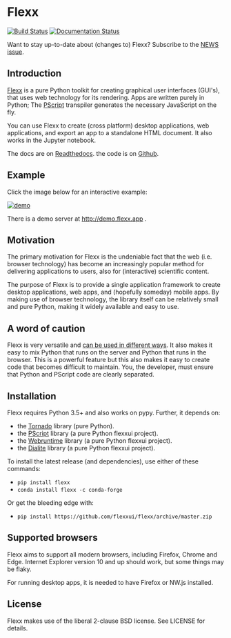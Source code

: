 Flexx
=====

[![Build Status](https://travis-ci.org/flexxui/flexx.svg)](https://travis-ci.org/flexxui/flexx)
[![Documentation Status](https://readthedocs.org/projects/flexx/badge/?version=latest)](https://flexx.readthedocs.org)

Want to stay up-to-date about (changes to) Flexx? Subscribe to the [NEWS issue](https://github.com/flexxui/flexx/issues/477).


Introduction
------------

[Flexx](https://flexx.readthedocs.io) is a pure Python toolkit for
creating graphical user interfaces (GUI's), that uses web technology
for its rendering. Apps are written purely in Python; The
[PScript](https://pscript.readthedocs.io) transpiler generates the
necessary JavaScript on the fly.

You can use Flexx to create (cross platform) desktop applications, web
applications, and export an app to a standalone HTML document. It also
works in the Jupyter notebook.

The docs are on [Readthedocs](http://flexx.readthedocs.io).
the code is on [Github](http://github.com/flexxui/flexx).


Example
-------

Click the image below for an interactive example:

[![demo](https://dl.dropboxusercontent.com/s/x4s7wgv6tpyqsqo/flexx_demo_300.png)](http://flexx.readthedocs.io/en/latest/examples/demo_src.html)

There is a demo server at http://demo.flexx.app .


Motivation
----------

The primary motivation for Flexx is the undeniable fact that the web
(i.e. browser technology) has become an increasingly popular method for
delivering applications to users, also for (interactive) scientific
content.

The purpose of Flexx is to provide a single application framework to
create desktop applications, web apps, and (hopefully someday) mobile apps.
By making use of browser technology, the library itself can be
relatively small and pure Python, making it widely available and easy
to use.


A word of caution
-----------------

Flexx is very versatile and
[can be used in different ways](https://flexx.readthedocs.io/en/stable/guide/running.html).
It also makes it easy to mix Python that runs on the server and Python that
runs in the browser. This is a powerful feature but this also makes it easy
to create code that becomes difficult to maintain. You, the developer, must
ensure that Python and PScript code are clearly separated.


Installation
------------

Flexx requires Python 3.5+ and also works on pypy. Further,
it depends on:

* the [Tornado](http://www.tornadoweb.org) library (pure Python).
* the [PScript](http://github.com/flexxui/pscript) library (a pure Python flexxui project).
* the [Webruntime](http://github.com/flexxui/webruntime) library (a pure Python flexxui project).
* the [Dialite](http://github.com/flexxui/dialite) library (a pure Python flexxui project).

To install the latest release (and dependencies), use either of these commands:

* ``pip install flexx``
* ``conda install flexx -c conda-forge``

Or get the bleeding edge with:

* ``pip install https://github.com/flexxui/flexx/archive/master.zip``


Supported browsers
------------------

Flexx aims to support all modern browsers, including Firefox, Chrome and Edge.
Internet Explorer version 10 and up should work, but some things may be flaky.

For running desktop apps, it is needed to have Firefox or NW.js installed.


License
-------

Flexx makes use of the liberal 2-clause BSD license. See LICENSE for details.
